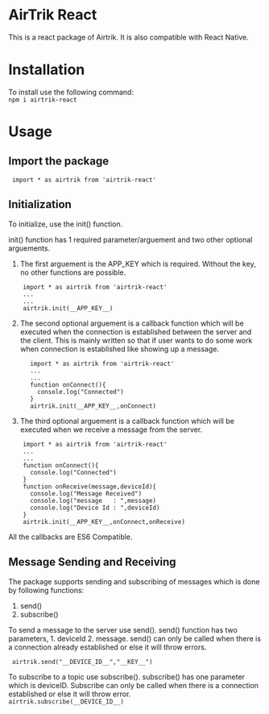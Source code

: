 # AirTrik React 
This is a react package of Airtrik. It is also compatible with React Native.

# Installation
To install use the following command:  
```npm i airtrik-react```

# Usage  
## Import the package
 ``` import * as airtrik from 'airtrik-react'```
 
 ## Initialization  
 To initialize, use the init() function.
 
 
 init() function has 1 required parameter/arguement and two other optional arguements.
 
 1. The first arguement is the APP_KEY which is required. Without the key, no other functions are possible.
 
  ``` 
      import * as airtrik from 'airtrik-react'  
      ...
      ...
      airtrik.init(__APP_KEY__)
  ```
  
 2. The second optional arguement is a callback function which will be executed when the connection is established between the server and the client. This is mainly written so that if 
 user wants to do some work when connection is established like showing up a message.
``` 
      import * as airtrik from 'airtrik-react'  
      ...
      ...
      function onConnect(){
        console.log("Connected")
      }
      airtrik.init(__APP_KEY__,onConnect)
  ```
  3. The third optional arguement is a callback function which will be executed when we receive a message from the server.
  ``` 
      import * as airtrik from 'airtrik-react'  
      ...
      ...
      function onConnect(){
        console.log("Connected")
      }
      function onReceive(message,deviceId){
        console.log("Message Received")
        console.log("message   : ",message)
        console.log("Device Id : ",deviceId)
      }
      airtrik.init(__APP_KEY__,onConnect,onReceive)
  ```
All the callbacks are ES6 Compatible.

## Message Sending and Receiving

The package supports sending and subscribing of messages which is done by following functions:
1. send()
2. subscribe()

To send a message to the server use send(). send() function has two parameters, 1. deviceId 2. message. send() can only be called when there is a connection already established
or else it will throw errors.

``` airtrik.send("__DEVICE_ID__","__KEY__")```

To subscribe to a topic use subscribe(). subscribe() has one parameter which is deviceID. Subscribe can only be called when there is a connection established or else it will throw error.  
```airtrik.subscribe(__DEVICE_ID__)```


  
 
